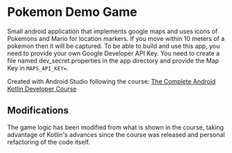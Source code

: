 # Pokemon Demo Game
Small android application that implements google maps and uses icons
of Pokemons and Mario for location markers. If you move within 10 
meters of a pokemon then it will be captured. To be able to build and
use this app, you need to provide your own Google Developer API Key.
You need to create a file named dev_secret.properties in the app directory
and provide the Map Key in  `MAPS_API_KEY=`.

Created with Android Studio following the course: 
[The Complete Android Kotlin Developer Course](https://www.udemy.com/share/101WaoBUAdcl9XRw==/)

## Modifications
The game logic has been modified from what is shown in the course, taking advantage of Kotlin's 
advances since the course was released and personal refactoring of the code itself.